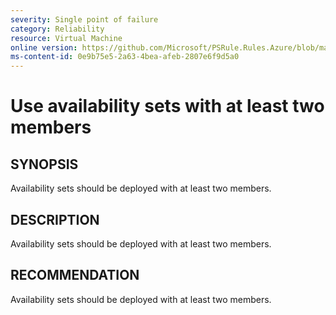 ```yaml
---
severity: Single point of failure
category: Reliability
resource: Virtual Machine
online version: https://github.com/Microsoft/PSRule.Rules.Azure/blob/main/docs/rules/en/Azure.VM.ASMinMembers.md
ms-content-id: 0e9b75e5-2a63-4bea-afeb-2807e6f9d5a0
---
```


# Use availability sets with at least two members

## SYNOPSIS

Availability sets should be deployed with at least two members.

## DESCRIPTION

Availability sets should be deployed with at least two members.

## RECOMMENDATION

Availability sets should be deployed with at least two members.
